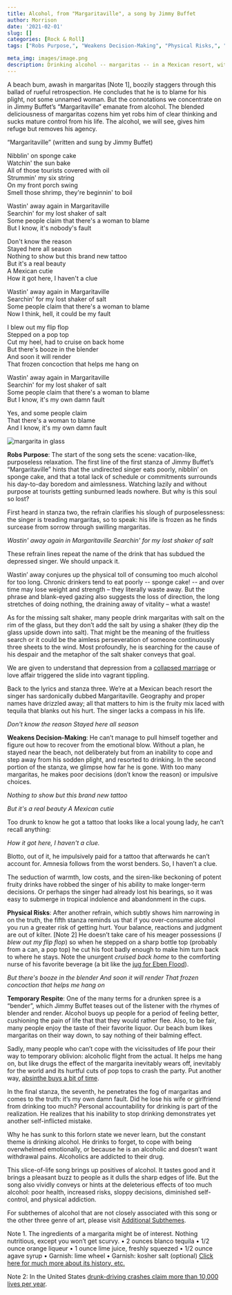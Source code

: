 ```yaml
---
title: Alcohol, from "Margaritaville", a song by Jimmy Buffet
author: Morrison
date: '2021-02-01'
slug: []
categories: [Rock & Roll]
tags: ["Robs Purpose,", "Weakens Decision-Making", "Physical Risks,", "Temporary Respite", ]

meta_img: images/image.png
description: Drinking alcohol -- margaritas -- in a Mexican resort, with a disconsolate beachcomber figuring out his life
---
```


A beach bum, awash in margaritas [Note 1], boozily staggers through this ballad of rueful retrospection.  He concludes that he is to blame for his plight, not some unnamed woman.  But the connotations we concentrate on in Jimmy Buffet’s “Margaritaville” emanate from alcohol.  The blended deliciousness of margaritas cozens him yet robs him of clear thinking and sucks mature control from his life.  The alcohol, we will see, gives him refuge but removes his agency.

<!--more-->

“Margaritaville” (written and sung by Jimmy Buffet)

Nibblin' on sponge cake  
Watchin' the sun bake  
All of those tourists covered with oil  
Strummin' my six string  
On my front porch swing  
Smell those shrimp, they're beginnin' to boil  
	
Wastin' away again in Margaritaville  
Searchin' for my lost shaker of salt  
Some people claim that there's a woman to blame  
But I know, it's nobody's fault  	

Don't know the reason  
Stayed here all season  
Nothing to show but this brand new tattoo  
But it's a real beauty  
A Mexican cutie  
How it got here, I haven't a clue  
	
Wastin' away again in Margaritaville  
Searchin' for my lost shaker of salt  
Some people claim that there's a woman to blame  
Now I think, hell, it could be my fault  
	
I blew out my flip flop  
Stepped on a pop top  
Cut my heel, had to cruise on back home  
But there's booze in the blender  
And soon it will render  
That frozen concoction that helps me hang on  
	
Wastin' away again in Margaritaville  
Searchin' for my lost shaker of salt  
Some people claim that there's a woman to blame  
But I know, it's my own damn fault  
	
Yes, and some people claim  
That there's a woman to blame  
And I know, it's my own damn fault  


![margarita in glass](/media/AlcoholMargarita.jpg)

**Robs Purpose**: The start of the song sets the scene: vacation-like, purposeless relaxation.  The first line of the first stanza of Jimmy Buffet’s “Margaritaville” hints that the undirected singer eats poorly, nibblin’ on sponge cake, and that a total lack of schedule or commitments surrounds his day-to-day boredom and aimlessness.  Watching lazily and without purpose at tourists getting sunburned leads nowhere.  But why is this soul so lost?

First heard in stanza two, the refrain clarifies his slough of purposelessness: the singer is treading margaritas, so to speak: his life is frozen as he finds surcease from sorrow through swilling margaritas.  

*Wastin' away again in Margaritaville*
*Searchin' for my lost shaker of salt*

These refrain lines repeat the name of the drink that has subdued the depressed singer.  We should unpack it.

  Wastin’ away conjures up the physical toll of consuming too much alcohol for too long.  Chronic drinkers tend to eat poorly -- sponge cake! -- and over time may lose weight and strength – they literally waste away.  But the phrase and blank-eyed gazing also suggests the loss of direction, the long stretches of doing nothing, the draining away of vitality – what a waste! 

  As for the missing salt shaker, many people drink margaritas with salt on the rim of the glass, but they don’t add the salt by using a shaker (they dip the glass upside down into salt).  That might be the meaning of the fruitless search or it could be the aimless perseveration of someone continuously three sheets to the wind.  Most profoundly, he is searching for the cause of his despair and the metaphor of the salt shaker conveys that goal.

We are given to understand that depression from a [collapsed marriage](https://themesfromart.com/blog/2021-02-03-alcohol-woolf-nichols/) or love affair triggered the slide into vagrant tippling.

Back to the lyrics and stanza three.  We’re at a Mexican beach resort the singer has sardonically dubbed Margaritaville.  Geography and proper names have drizzled away; all that matters to him is the fruity mix laced with tequila that blanks out his hurt.  The singer lacks a compass in his life.  

*Don't know the reason*
*Stayed here all season*

**Weakens Decision-Making**:  He can’t manage to pull himself together and figure out how to recover from the emotional blow.  Without a plan, he stayed near the beach, not deliberately but from an inability to cope and step away from his sodden plight, and resorted to drinking.  In the second portion of the stanza, we glimpse how far he is gone.  With too many margaritas, he makes poor decisions (don’t know the reason) or impulsive choices.

*Nothing to show but this brand new tattoo*

*But it's a real beauty*
*A Mexican cutie*

Too drunk to know he got a tattoo that looks like a local young lady, he can’t recall anything: 

*How it got here, I haven't a clue.*  

Blotto, out of it, he impulsively paid for a tattoo that afterwards he can’t account for.  Amnesia follows from the worst benders.  So, I haven’t a clue.

The seduction of warmth, low costs, and the siren-like beckoning of potent fruity drinks have robbed the singer of his ability to make longer-term decisions.   Or perhaps the singer had already lost his bearings, so it was easy to submerge in tropical indolence and abandonment in the cups.

**Physical Risks**:  After another refrain, which subtly shows him narrowing in on the truth, the fifth stanza reminds us that if you over-consume alcohol you run a greater risk of getting hurt.  Your balance, reactions and judgment are out of kilter. [Note 2] He doesn’t take care of his meager possessions (*I blew out my flip flop*) so when he stepped on a sharp bottle top (probably from a can, a pop top) he cut his foot badly enough to make him turn back to where he stays.  Note the unurgent *cruised back home* to the comforting nurse of his favorite beverage (a bit like the [jug for Eben Flood](https://themesfromart.com/blog/2021-01-24-alcohol-flood-frost/alcoholfloodindex/)).  
 
*But there's booze in the blender*
*And soon it will render*
*That frozen concoction that helps me hang on*

**Temporary Respite**: One of the many terms for a drunken spree is a “bender”, which Jimmy Buffet teases out of the listener with the rhymes of blender and render.  Alcohol buoys up people for a period of feeling better, cushioning the pain of life that that they would rather flee.  Also, to be fair, many people enjoy the taste of their favorite liquor.  Our beach bum likes margaritas on their way down, to say nothing of their balming effect.

Sadly, many people who can’t cope with the vicissitudes of life pour their way to temporary oblivion: alcoholic flight from the actual.  It helps me hang on, but like drugs the effect of the margarita inevitably wears off, inevitably for the world and its hurtful cuts of pop tops to crash the party.  Put another way, [absinthe buys a bit of time](https://themesfromart.com/blog/2021-02-03-alcohol-absinthe-degas/).

In the final stanza, the seventh, he penetrates the fog of margaritas and comes to the truth: it’s my own damn fault.  Did he lose his wife or girlfriend from drinking too much?  Personal accountability for drinking is part of the realization.  He realizes that his inability to stop drinking demonstrates yet another self-inflicted mistake. 


Why he has sunk to this forlorn state we never learn, but the constant theme is drinking alcohol.  He drinks to forget, to cope with being overwhelmed emotionally, or because he is an alcoholic and doesn’t want withdrawal pains. Alcoholics are addicted to their drug.


This slice-of-life song brings up positives of alcohol.  It tastes good and it brings a pleasant buzz to people as it dulls the sharp edges of life.  But the song also vividly conveys or hints at the deleterious effects of too much alcohol: poor health, increased risks, sloppy decisions, diminished self-control, and physical addiction.


For subthemes of alcohol that are not closely associated with this song or the other three genre of art, please visit [Additional Subthemes](https://themesfromart.com/blog/2021-02-03-alcohol-wide-view/).

Note 1. The ingredients of a margarita might be of interest.  Nothing nutritious, except you won’t get scurvy.
•	2 ounces blanco tequila 
•	1/2 ounce orange liqueur 
•	1 ounce lime juice, freshly squeezed 
•	1/2 ounce agave syrup 
•	Garnish: lime wheel 
•	Garnish: kosher salt (optional) [Click here for much more about its history, etc.](https://www.liquor.com/recipes/margarita/)

Note 2: In the United States [drunk-driving crashes claim more than 10,000 lives per year](https://www.nhtsa.gov/risky-driving/drunk-driving). 
